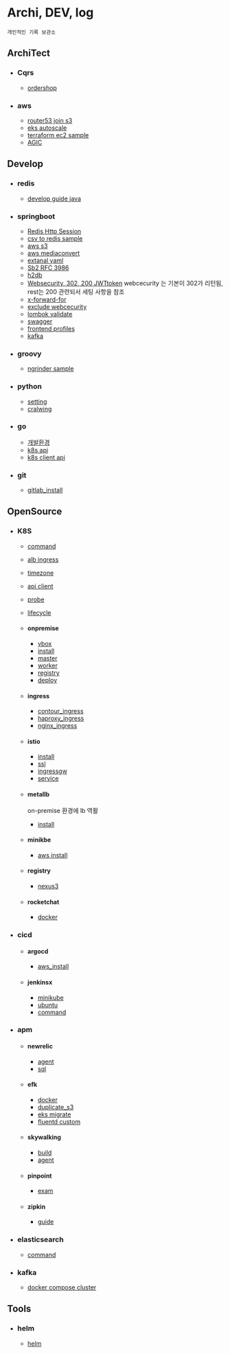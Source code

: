 # Archi, DEV, log
    개인적인 기록 보관소

## ArchiTect
- ### Cqrs
    - [ordershop](architect/cqrs/redislabs_odershop.md)
- ### aws
    - [router53 join s3](architect/aws/s3_router53.md)
    - [eks autoscale](architect/aws/autoscale.md)
    - [terraform ec2 sample](https://github.com/anisia20/terraform-sample)
    - [AGIC](https://aws.amazon.com/ko/blogs/opensource/kubernetes-ingress-aws-alb-ingress-controller/)


## Develop
- ### redis
    - [develop guide java](develop/redis/devguide.md)
- ### springboot
    - [Redis Http Session](develop/springboot/redishttpsession.md)
    - [csv to redis sample](https://github.com/anisia20/staticstic-csv-redis)
    - [aws s3](develop/springboot/aws_s3.md)
    - [aws mediaconvert](develop/springboot/aws_mediaconvert.md)
    - [extanal yaml](develop/springboot/extanal_yaml.md)
    - [Sb2 RFC 3986](develop/springboot/sbrfc.md)
    - [h2db](develop/springboot/h2db.md)
    - [Websecurity, 302, 200 JWTtoken](https://octoperf.com/blog/2018/03/08/securing-rest-api-spring-security/) webcecurity 는 기본이 302가 리턴됨, rest는 200 관련되서 세팅 사항을 참조
    - [x-forward-for](develop/springboot/xforwardfor.md)
    - [exclude webcecurity ](develop/springboot/exclud_websec.md)
    - [lombok validate](develop/springboot/lombok_validate.md)
    - [swagger](develop/springboot/swagger.md)
    - [frontend profiles](develop/springboot/webpack_node_profiles.md)
    - [kafka](develop/springboot/kafka.md)
- ### groovy
    - [ngrinder sample](develop/groovy/ngrinder.md)

- ### python
    - [setting](develop/python/setting.md)
    - [cralwing](develop/python/cralwing.md)

- ### go
    - [개발환경](develop/go/setting.md)
    - [k8s api](develop/go/k8sapi.md)
    - [k8s client api](develop/go/k8sclientrestapi.md)

- ### git
    - [gitlab_install](develop/git/gitlab_install.md)


## OpenSource
- ### K8S
    - [command](opensource/k8s/command.md)
    - [alb ingress](opensource/k8s/ingress.md)
    - [timezone](opensource/k8s/timezone.md)
    - [api client](opensource/k8s/apiclient.md)
    - [probe](opensource/k8s/probe.md)
    - [lifecycle](opensource/k8s/lifecycle.md)
    - #### onpremise
        - [vbox](opensource/k8s/onpremise/vbox.md)    
        - [install](opensource/k8s/onpremise/install.md)
        - [master](opensource/k8s/onpremise/master.md)
        - [worker](opensource/k8s/onpremise/worker.md)
        - [registry](opensource/k8s/onpremise/registry.md)
        - [deploy](opensource/k8s/onpremise/deploy.md)
    - #### ingress    
        - [contour_ingress](opensource/k8s/ingress/contour_ingress.md)  
        - [haproxy_ingress](opensource/k8s/ingress/haproxy_ingress.md) 
        - [nginx_ingress](opensource/k8s/ingress/nginx_ingress.md) 
    - #### istio
        - [install](opensource/k8s/istio/install.md)
        - [ssl](opensource/k8s/istio/ssl.md)
        - [ingressgw](opensource/k8s/istio/ingressgw.md)
        - [service](opensource/k8s/istio/service.md)
    - #### metallb
        on-premise 환경에 lb 역활
        - [install](opensource/k8s/metallb/install.md) 
    
    - #### minikbe
        - [aws install](opensource/k8s/minikube/aws_install.md) 
    - #### registry
        - [nexus3](opensource/registry/nexus3.md)
    - #### rocketchat
        - [docker](opensource/rocketchat/docker.md)
- ### cicd
    - #### argocd
        - [aws_install](opensource/cicd/argocd/aws_install.md)
    - #### jenkinsx
        - [minikube](opensource/cicd/jenkinsx/minikube.md)
        - [ubuntu](opensource/cicd/jenkinsx/ubuntu.md)
        - [command](opensource/cicd/jenkinsx/command.md)

- ### apm
    - #### newrelic
        - [agent](opensource/apm/newrelic/agent.md)
        - [sql](opensource/apm/newrelic/sql.md)
    - #### efk
        - [docker](opensource/apm/efk/docker.md)
        - [duplicate_s3](opensource/apm/efk/duplicate_s3.md)
        - [eks migrate](opensource/apm/efk/eks_migrate.md)
        - [fluentd custom](opensource/apm/efk/fluentd_custom.md)
    - #### skywalking
        - [build](opensource/apm/skywalking/build.md)
        - [agent](opensource/apm/skywalking/agent.md)
    - #### pinpoint
        - [exam](opensource/apm/pinpoint/server_agent.md)
    - #### zipkin
        - [guide](opensource/apm/zipkin/guide.md)

- ### elasticsearch
    - [command](opensource/elasticsearch/command.md)

- ### kafka
    - [docker compose cluster](opensource/kafka/docker.md)
    


## Tools
- ### helm
    - [helm](tools/helm.md)
